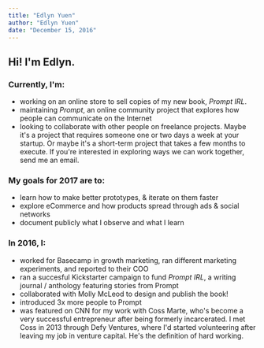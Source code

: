 ```yaml
---
title: "Edlyn Yuen"
author: "Edlyn Yuen"
date: "December 15, 2016"
---
```


## Hi! I'm Edlyn. ##

### Currently, I'm: ###
- working on an online store to sell copies of my new book, *Prompt IRL*. 
- maintaining *Prompt*, an online community project that explores how people can communicate on the Internet 
- looking to collaborate with other people on freelance projects. Maybe it's a project that requires someone one or two days a week at your startup. Or maybe it's a short-term project that takes a few months to execute. If you're interested in exploring ways we can work together, send me an email. 

### My goals for 2017 are to: ###
- learn how to make better prototypes, & iterate on them faster
- explore eCommerce and how products spread through ads & social networks
- document publicly what I observe and what I learn

### In 2016, I: ###
- worked for Basecamp in growth marketing, ran different marketing experiments, and reported to their COO
- ran a succesful Kickstarter campaign to fund *Prompt IRL*, a writing journal / anthology featuring stories from Prompt
- collaborated with Molly McLeod to design and publish the book!
- introduced 3x more people to Prompt
- was featured on CNN for my work with Coss Marte, who's become a very successful entrepreneur after being formerly incarcerated. I met Coss in 2013 through Defy Ventures, where I'd started volunteering after leaving my job in venture capital. He's the definition of hard working. 

